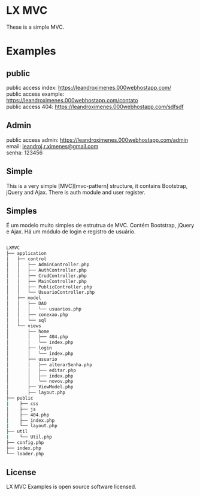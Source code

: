 # LX MVC 

These is a simple MVC.
# Examples

## public
public access index: https://leandroximenes.000webhostapp.com/<br/>
public access example: https://leandroximenes.000webhostapp.com/contato<br/>
public access 404: https://leandroximenes.000webhostapp.com/sdfsdf<br/>


## Admin
public access admin: https://leandroximenes.000webhostapp.com/admin<br/>
email: leandroj.r.ximenes@gmail.com<br/>
senha: 123456<br/>

## Simple

This is a very simple [MVC][mvc-pattern] structure, it contains Bootstrap, jQuery and Ajax.
There is auth module and user register.

## Simples

É um modelo muito simples de estrutrua de MVC. Contém Bootstrap, jQuery e Ajax.
Há um módulo de login e registro de usuário.

```bash

LXMVC
├── application
│   ├── control
│   │   ├── AdminController.php
│   │   ├── AuthController.php
│   │   ├── CrudController.php
│   │   ├── MainController.php
│   │   ├── PublicController.php
│   │   └── UsuarioController.php
│   ├── model
│   │   ├── DAO
│   │   │   └── usuarios.php
│   │   ├── conexao.php
│   │   └── sql
│   └── views
│       ├── home
│       │   ├── 404.php
│       │   └── index.php
│       ├── login
│       │   └── index.php
│       ├── usuario
│       │   ├── alterarSenha.php
│       │   ├── editar.php
│       │   ├── index.php
│       │   └── novov.php
│       ├── ViewModel.php
│       ├── layout.php
├── public
|    ├── css
│    ├── js
│    ├── 404.php
│    ├── index.php
|    └── layout.php
├── util
|    └── Util.php
├── config.php
├── index.php
└── loader.php

```


## License

LX MVC Examples is open source software licensed. 
